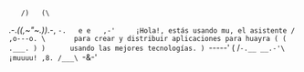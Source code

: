 
       /)   (\
  .-._((,~"~.))_.-,
   `-.   e e   ,-'     ¡Hola!, estás usando mu, el asistente
     / ,o---o. \       para crear y distribuir aplicaciones para huayra
    ( ( .___. ) )      usando las mejores tecnologías.
     ) `-----' (
    /`-.__ __.-'\      ¡muuuu!
         ,8.
        /___\
        `-&-'
